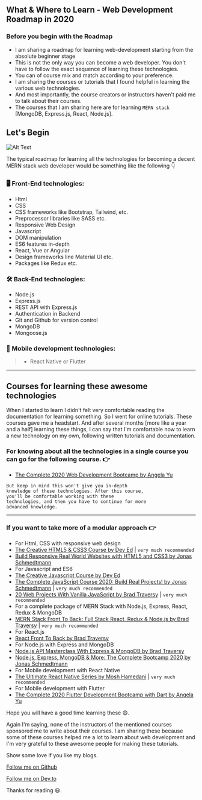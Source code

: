 ## What & Where to Learn - Web Development Roadmap in 2020

### Before you begin with the Roadmap
- I am sharing a roadmap for learning web-development starting from the absolute beginner stage
- This is not the only way you can become a web developer. You don't have to follow the exact sequence of learning these technologies.
- You can of course mix and match according to your preference.
- I am sharing the courses or tutorials that I found helpful in learning the various web technologies.
- And most importantly, the course creators or instructors haven't paid me to talk about their courses.
- The courses that I am sharing here are for learning `MERN stack` [MongoDB, Express.js, React, Node.js].

## Let's Begin

![Alt Text](https://dev-to-uploads.s3.amazonaws.com/i/esqtglxqyp0qz0i9fv45.jpg)

The typical roadmap for learning all the technologies for becoming a decent MERN stack web developer would be something like the following 👇

### 🖥️ Front-End technologies: 
> 
- Html
- CSS
 - CSS frameworks like Bootstrap, Tailwind, etc.
 - Preprocessor libraries like SASS etc.
- Responsive Web Design
- Javascript
 - DOM manipulation
 - ES6 features in-depth
- React, Vue or Angular
 - Design frameworks line Material UI etc.
 - Packages like Redux etc.

### 🛠️ Back-End technologies: 
> 
- Node.js
- Express.js
 - REST API with Express.js
 - Authentication in Backend
- Git and Github for version control
- MongoDB
 - Mongoose.js

### 📱 Mobile development technologies:
>- React Native or Flutter

<hr>

## Courses for learning these awesome technologies
When I started to learn I didn't felt very comfortable reading the documentation for learning something. So I went for online tutorials.
These courses gave me a headstart. And after several months [more like a year and a half] learning these things, I can say that I'm comfortable now to learn a new technology on my own, following written tutorials and documentation.

### For knowing about all the technologies in a single course you can go for the following course. 👉
 - [The Complete 2020 Web Development Bootcamp by Angela Yu](https://www.udemy.com/course/the-complete-web-development-bootcamp/?referralCode=F2958B9D9447BDFC8244)
```
But keep in mind this won't give you in-depth 
knowledge of these technologies. After this course, 
you'll be comfortable working with these 
technologies, and then you have to continue for more 
advanced knowledge.
```

<hr>

### If you want to take more of a modular approach 👉

- For Html, CSS with responsive web design
 - [The Creative HTML5 & CSS3 Course by Dev Ed](https://developedbyed.com/p/the-creative-html5-css3-course) | `very much recommended`
 - [Build Responsive Real World Websites with HTML5 and CSS3 by Jonas Schmedtmann](https://www.udemy.com/course/design-and-develop-a-killer-website-with-html5-and-css3/?utm_campaign=website1010&utm_medium=website1010&utm_source=mycoupon)
- For Javascript and ES6
 - [The Creative Javascript Course by Dev Ed](https://developedbyed.com/p/the-creative-javascript-course)
 - [The Complete JavaScript Course 2020: Build Real Projects! by Jonas Schmedtmann](https://www.udemy.com/course/the-complete-javascript-course/?utm_campaign=website1010&utm_medium=website1010&utm_source=mycoupon) | `very much recommended`
 - [20 Web Projects With Vanilla JavaScript by Brad Traversy](https://www.udemy.com/course/web-projects-with-vanilla-javascript/?referralCode=F9B7C7FED834F91ADE75) | `very much recommended`
- For a complete package of MERN Stack with Node.js, Express, React, Redux & MongoDB
 - [MERN Stack Front To Back: Full Stack React, Redux & Node.js by Brad Traversy](https://www.udemy.com/course/mern-stack-front-to-back/?referralCode=C12928B38906CA29181F) | `very much recommended`
- For React.js
 - [React Front To Back by Brad Traversy](https://www.udemy.com/course/modern-react-front-to-back/?referralCode=E43D257CE81EC8218FC9)
- For Node.js with Express and MongoDB
 - [Node.js API Masterclass With Express & MongoDB by Brad Traversy](https://www.udemy.com/course/nodejs-api-masterclass/?referralCode=F95A0D3B9CA1DB648F55)
 - [Node.js, Express, MongoDB & More: The Complete Bootcamp 2020 by Jonas Schmedtmann](https://www.udemy.com/course/nodejs-express-mongodb-bootcamp/)
- For Mobile development with React Native
 - [The Ultimate React Native Series by Mosh Hamedani](https://codewithmosh.com/p/the-ultimate-react-native-course) | `very much recommended`
- For Mobile development with Flutter
 - [The Complete 2020 Flutter Development Bootcamp with Dart by Angela Yu](https://www.udemy.com/course/flutter-bootcamp-with-dart/?referralCode=2B7724A180C0502A2547)

Hope you will have a good time learning these 😄. 

Again I'm saying, none of the instructors of the mentioned courses sponsored me to write about their courses.
I am sharing these because some of these courses helped me a lot to learn about web development and I'm very grateful to these awesome people for making these tutorials.

Show some love if you like my blogs.

[Follow me on Github](https://github.com/Soumya-Dey)

[Follow me on Dev.to](https://dev.to/soumyadey)

Thanks for reading 😃.
